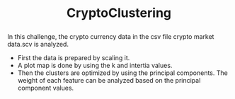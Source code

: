 # **<p align="center"> CryptoClustering </p>**

In this challenge, the crypto currency data in the csv file crypto market data.scv is analyzed. 

- First the data is prepared by scaling it. 
- A plot map is done by using the k and intertia values.
- Then the clusters are optimized by using the principal components. The weight of each feature can be analyzed based on the principal component values. 
